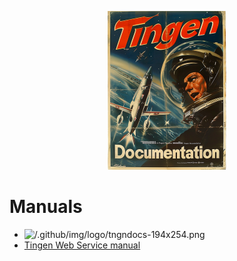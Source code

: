 <!-- u250611 -->

<div align="center">

  ![logo](/.github/image/logo/tngndocs-194x254.png)

</div>

# Manuals

* ![/.github/img/logo/tngndocs-194x254.png](./tngndvdp/)
* [Tingen Web Service manual](./tngnwsvc/)